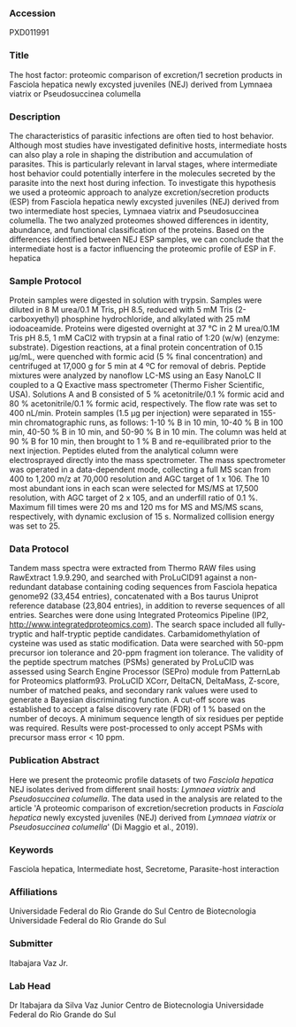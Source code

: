 ### Accession
PXD011991

### Title
The host factor: proteomic comparison of excretion/1 secretion products in Fasciola hepatica newly excysted juveniles (NEJ) derived from Lymnaea viatrix or Pseudosuccinea columella

### Description
The characteristics of parasitic infections are often tied to host behavior. Although most studies have investigated definitive hosts, intermediate hosts can also play a role in shaping the distribution and accumulation of parasites. This is particularly relevant in larval stages, where intermediate host behavior could potentially interfere in the molecules secreted by the parasite into the next host during infection. To investigate this hypothesis we used a proteomic approach to analyze excretion/secretion products (ESP) from Fasciola hepatica newly excysted juveniles (NEJ) derived from two intermediate host species, Lymnaea viatrix and Pseudosuccinea columella. The two analyzed proteomes showed differences in identity, abundance, and functional classification of the proteins. Based on the differences identified between NEJ ESP samples, we can conclude that the intermediate host is a factor influencing the proteomic profile of ESP in F. hepatica

### Sample Protocol
Protein samples were digested in solution with trypsin. Samples were diluted in 8 M urea/0.1 M Tris, pH 8.5, reduced with 5 mM Tris (2-carboxyethyl) phosphine hydrochloride, and alkylated with 25 mM iodoaceamide. Proteins were digested overnight at 37 °C in 2 M urea/0.1M Tris pH 8.5, 1 mM CaCl2 with trypsin at a final ratio of 1:20 (w/w) (enzyme: substrate). Digestion reactions, at a final protein concentration of 0.15 µg/mL, were quenched with formic acid (5 % final concentration) and centrifuged at 17,000 g for 5 min at 4 ºC for removal of debris.  Peptide mixtures were analyzed by nanoflow LC-MS using an Easy NanoLC II coupled to a Q Exactive mass spectrometer (Thermo Fisher Scientific, USA). Solutions A and B consisted of 5 % acetonitrile/0.1 % formic acid and 80 % acetonitrile/0.1 % formic acid, respectively. The flow rate was set to 400 nL/min. Protein samples (1.5 µg per injection) were separated in 155-min chromatographic runs, as follows: 1-10 % B in 10 min, 10-40 % B in 100 min, 40-50 % B in 10 min, and 50-90 % B in 10 min. The column was held at 90 % B for 10 min, then brought to 1 % B and re-equilibrated prior to the next injection. Peptides eluted from the analytical column were electrosprayed directly into the mass spectrometer. The mass spectrometer was operated in a data-dependent mode, collecting a full MS scan from 400 to 1,200 m/z at 70,000 resolution and AGC target of 1 x 106. The 10 most abundant ions in each scan were selected for MS/MS at 17,500 resolution, with AGC target of 2 x 105, and an underfill ratio of 0.1 %. Maximum fill times were 20 ms and 120 ms for MS and MS/MS scans, respectively, with dynamic exclusion of 15 s. Normalized collision energy was set to 25.

### Data Protocol
Tandem mass spectra were extracted from Thermo RAW files using RawExtract 1.9.9.290, and searched with ProLuCID91 against a non-redundant database containing coding sequences from Fasciola hepatica genome92 (33,454 entries), concatenated with a Bos taurus Uniprot reference database (23,804 entries), in addition to reverse sequences of all entries. Searches were done using Integrated Proteomics Pipeline (IP2, http://www.integratedproteomics.com). The search space included all fully-tryptic and half-tryptic peptide candidates. Carbamidomethylation of cysteine was used as static modification. Data were searched with 50-ppm precursor ion tolerance and 20-ppm fragment ion tolerance. The validity of the peptide spectrum matches (PSMs) generated by ProLuCID was assessed using Search Engine Processor (SEPro) module from PatternLab for Proteomics platform93. ProLuCID XCorr, DeltaCN, DeltaMass, Z-score, number of matched peaks, and secondary rank values were used to generate a Bayesian discriminating function. A cut-off score was established to accept a false discovery rate (FDR) of 1 % based on the number of decoys. A minimum sequence length of six residues per peptide was required. Results were post-processed to only accept PSMs with precursor mass error < 10 ppm.

### Publication Abstract
Here we present the proteomic profile datasets of two <i>Fasciola hepatica</i> NEJ isolates derived from different snail hosts: <i>Lymnaea viatrix</i> and <i>Pseudosuccinea columella</i>. The data used in the analysis are related to the article 'A proteomic comparison of excretion/secretion products in <i>Fasciola hepatica</i> newly excysted juveniles (NEJ) derived from <i>Lymnaea viatrix</i> or <i>Pseudosuccinea columella</i>' (Di Maggio et&#xa0;al., 2019).

### Keywords
Fasciola hepatica, Intermediate host, Secretome, Parasite-host interaction

### Affiliations
Universidade Federal do Rio Grande do Sul
Centro de Biotecnologia Universidade Federal do Rio Grande do Sul

### Submitter
Itabajara Vaz Jr.

### Lab Head
Dr Itabajara da Silva Vaz Junior
Centro de Biotecnologia Universidade Federal do Rio Grande do Sul


